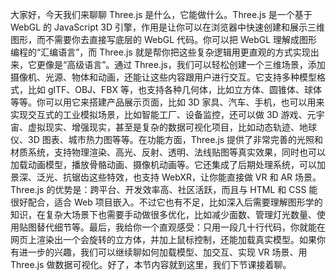 大家好，今天我们来聊聊 Three.js 是什么，它能做什么。Three.js 是一个基于 WebGL 的 JavaScript 3D 引擎，作用是让你可以在浏览器中快速创建和展示三维图形，而不需要你去直接写底层的 WebGL 代码。你可以把 WebGL 理解成图形编程的“汇编语言”，而 Three.js 就是帮你把这些复杂逻辑用更直观的方式实现出来，它更像是“高级语言”。通过 Three.js，我们可以轻松创建一个三维场景，添加摄像机、光源、物体和动画，还能让这些内容跟用户进行交互。它支持多种模型格式，比如 glTF、OBJ、FBX 等，也支持各种几何体，比如立方体、圆锥体、球体等等。你可以用它来搭建产品展示页面，比如 3D 家具、汽车、手机，也可以用来实现交互式的工业模拟场景，比如智能工厂、设备监控，还可以做 3D 游戏、元宇宙、虚拟现实、增强现实，甚至是复杂的数据可视化项目，比如动态轨迹、地球仪、3D 图表、城市热力图等等。在功能方面，Three.js 提供了非常完善的光照和材质系统，支持物理渲染、高光、反射、透明、法线贴图等真实效果，同时也可以加载动画模型，播放骨骼动画、摄像机动画等。它还集成了后期处理系统，可以加景深、泛光、抗锯齿这些特效，也支持 WebXR，让你能直接做 VR 和 AR 场景。Three.js 的优势是：跨平台、开发效率高、社区活跃，而且与 HTML 和 CSS 能很好配合，适合 Web 项目嵌入。不过它也有不足，比如深入后需要理解图形学的知识，在复杂大场景下也需要手动做很多优化，比如减少面数、管理灯光数量、使用贴图替代细节等。最后，我给你一个直观感受：只用一段几十行代码，你就能在网页上渲染出一个会旋转的立方体，并加上鼠标控制，还能加载真实模型。如果你有进一步的兴趣，我们可以继续聊如何加载模型、加交互、实现 VR 场景、用 Three.js 做数据可视化。好了，本节内容就到这里，我们下节课接着聊。
